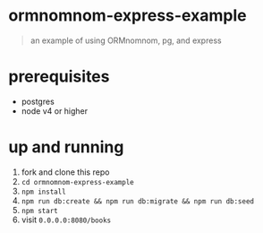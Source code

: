 # ormnomnom-express-example
> an example of using ORMnomnom, pg, and express

# prerequisites

- postgres
- node v4 or higher

# up and running

1. fork and clone this repo
1. `cd ormnomnom-express-example`
1. `npm install`
1. `npm run db:create && npm run db:migrate && npm run db:seed`
1. `npm start`
1. visit `0.0.0.0:8080/books`
